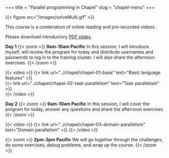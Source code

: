 +++
title = "Parallel programming in Chapel"
slug = "chapel-menu"
+++

{{< figure src="/images/solveMulti.gif" >}}

This course is a combination of online reading and pre-recorded videos.

Please download introductory [PDF slides](http://bit.ly/chapeltop).

**Day 1**
{{< zoom >}}
<b>9am-10am Pacific</b> In this session, I will introduce myself, will review the program for today and
distribute usernames and passwords to log in to the training cluster. I will also share the afternoon
exercises.
{{< /zoom >}}

{{< video >}}
{{< link url="../chapel/chapel-01-base" text="Basic language features" >}}<br>
{{< link url="../chapel/chapel-02-task-parallelism" text="Task parallelism" >}}<br>
{{< /video >}}

**Day 2**
{{< zoom >}}
<b>9am-10am Pacific</b> In this session, I will cover the program for today, answer any questions and
share the afternoon exercises.
{{< /zoom >}}

{{< video >}}
{{< link url="../chapel/chapel-03-domain-parallelism" text="Domain parallelism" >}}
{{< /video >}}

{{< zoom >}}
<b>2pm-3pm Pacific</b> We will go together through the challenges, do some exercises, debug problems, and
wrap up the course.
{{< /zoom >}}
